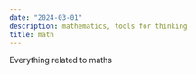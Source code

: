```yaml
---
date: "2024-03-01"
description: mathematics, tools for thinking
title: math
---
```


Everything related to maths
